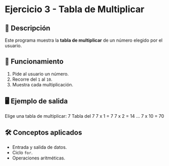 # Ejercicio 3 - Tabla de Multiplicar

## 📌 Descripción
Este programa muestra la **tabla de multiplicar** de un número elegido por el usuario.

## 🚀 Funcionamiento
1. Pide al usuario un número.
2. Recorre del `1` al `10`.
3. Muestra cada multiplicación.

## 🖥️ Ejemplo de salida
Elige una tabla de multiplicar: 7
Tabla del 7
7 x 1 = 7
7 x 2 = 14
...
7 x 10 = 70

## 🛠️ Conceptos aplicados
- Entrada y salida de datos.
- Ciclo `for`.
- Operaciones aritméticas.
